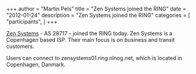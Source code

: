 +++
author = "Martin Pels"
title = "Zen Systems joined the RING"
date = "2012-01-24"
description = "Zen Systems joined the RING"
categories = [
    "participants",
]
+++

<a href="http://www.zensystems.dk/">Zen Systems</a> - AS 28717 - joined the RING today. Zen Systems is a Copenhagen based ISP. Their main focus is on business and transit customers.

Users can connect to zensystems01.ring.nlnog.net, which is located in Copenhagen, Danmark.

